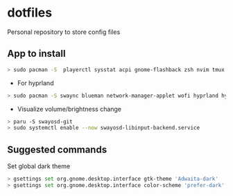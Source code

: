 # dotfiles
Personal repository to store config files

## App to install 
```sh
> sudo pacman -S  playerctl sysstat acpi gnome-flashback zsh nvim tmux alacritty kitty picom xclip
```

 - For hyprland 
```sh
> sudo pacman -S swaync blueman network-manager-applet wofi hyprland hypridle hyprlock xdg-desktop-portal-hyprland kenshi wlogout waybar grim slurp wl-clipboard
```

 - Visualize volume/brightness change
```sh
> paru -S swayosd-git
> sudo systemctl enable --now swayosd-libinput-backend.service 
```

## Suggested commands

Set global dark theme
```sh
> gsettings set org.gnome.desktop.interface gtk-theme 'Adwaita-dark'
> gsettings set org.gnome.desktop.interface color-scheme 'prefer-dark'
```

